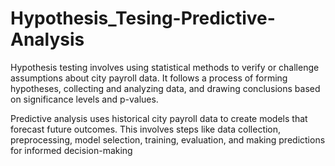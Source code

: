 # Hypothesis_Tesing-Predictive-Analysis
Hypothesis testing involves using statistical methods to verify or challenge assumptions about city payroll data. It follows a process of forming hypotheses, collecting and analyzing data, and drawing conclusions based on significance levels and p-values.

Predictive analysis uses historical city payroll data to create models that forecast future outcomes. This involves steps like data collection, preprocessing, model selection, training, evaluation, and making predictions for informed decision-making
